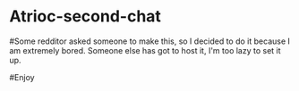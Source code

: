 # Atrioc-second-chat

#Some redditor asked someone to make this, so I decided to do it because I am extremely bored. Someone else has got to host it, I'm too lazy to set it up.

#Enjoy
